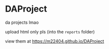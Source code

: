 # DAProject

da projects lmao

upload html only pls (into the ```reports``` folder)

view them at <https://m22404.github.io/DAProject>
